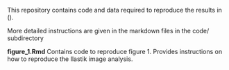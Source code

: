 This repository contains code and data required to reproduce the results in ().

More detailed instructions are given in the markdown files in the code/ subdirectory

**figure_1.Rmd** Contains code to reproduce figure 1. Provides instructions on how to reproduce the Ilastik image analysis. 
